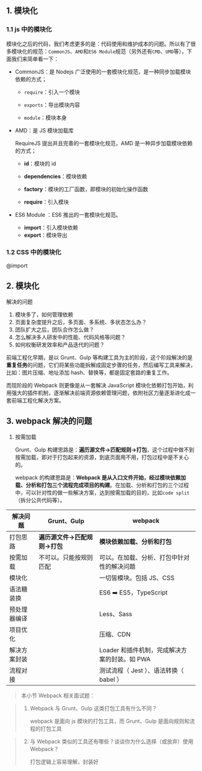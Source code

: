 ## 1. 模块化

### 1.1 js 中的模块化

模块化之后的代码，我们考虑更多的是：代码使用和维护成本的问题。所以有了很多模块化的规范：`CommonJS`、`AMD`和`ES6 Module`规范（另外还有`CMD`、`UMD`等），下面我们来简单看一下：

+ CommonJS：是 Nodejs 广泛使用的一套模块化规范，是一种同步加载模块依赖的方式；

  + `require`：引入一个模块

  + `exports`：导出模块内容

  + `module`：模块本身

    

+ AMD：是 JS 模块加载库

  RequireJS 提出并且完善的一套模块化规范，AMD 是一种异步加载模块依赖的方式；

  + **id**：模块的 id

  + **dependencies**：模块依赖

  + **factory**：模块的工厂函数，即模块的初始化操作函数

  + **require**：引入模块

    

+ ES6 Module ：ES6 推出的一套模块化规范。

  + **import**：引入模块依赖
  + **export**：模块导出



### 1.2 CSS 中的模块化

@import



## 2. 模块化

解决的问题

1. 模块多了，如何管理依赖
2. 页面复杂度提升之后，多页面、多系统、多状态怎么办？
3. 团队扩大之后，团队合作怎么做？
4. 怎么解决多人研发中的性能、代码风格等问题？
5. 如何权衡研发效率和产品迭代的问题？

前端工程化早期，是以 Grunt、Gulp 等构建工具为主的阶段，这个阶段解决的是**重复任务**的问题，它们将某些功能拆解成固定步骤的任务，然后编写工具来解决，比如：图片压缩、地址添加 hash、替换等，都是固定套路的重复工作。

而现阶段的 Webpack 则更像是从一套解决 JavaScript 模块化依赖打包开始，利用强大的插件机制，逐渐解决前端资源依赖管理问题，依附社区力量逐渐进化成一套前端工程化解决方案。



## 3. webpack 解决的问题

1. 按需加载

   Grunt、Gulp 构建思路是：**遍历源文件→匹配规则→打包**，这个过程中做不到按需加载，即对于打包起来的资源，到底页面用不用，打包过程中是不关心的。

   webpack 的构建思路是：**Webpack 是从入口文件开始，经过模块依赖加载、分析和打包三个流程完成项目的构建**。在加载、分析和打包的三个过程中，可以针对性的做一些解决方案，达到按需加载的目的，比如`code split`（拆分公共代码等）。

| 解决问题     | Grunt、Gulp                  | webpack                                       |
| ------------ | ---------------------------- | --------------------------------------------- |
| 打包思路     | **遍历源文件→匹配规则→打包** | **模块依赖加载、分析和打包**                  |
| 按需加载     | 不可以。只能按规则匹配       | 可以。在加载、分析、打包中针对性的解决问题    |
| 模块化       |                              | 一切皆模块。包括 JS、CSS                      |
| 语法糖装换   |                              | ES6 ➡️ ES5，TypeScript                         |
| 预处理器编译 |                              | Less、Sass                                    |
| 项目优化     |                              | 压缩、CDN                                     |
| 解决方案封装 |                              | Loader 和插件机制，完成解决方案的封装。如 PWA |
| 流程对接     |                              | 测试流程（ Jest ）、语法转换（ babel ）       |



> 本小节 Webpack 相关面试题：

> 1. Webpack 与 Grunt、Gulp 这类打包工具有什么不同？
>
>    webpack 是面向 js 模块的打包工具，而 Grunt、Gulp 是面向规则和流程的打包工具



> 2. 与 Webpack 类似的工具还有哪些？谈谈你为什么选择（或放弃）使用 Webpack？
>
>    打包逻辑上容易理解，封装好

